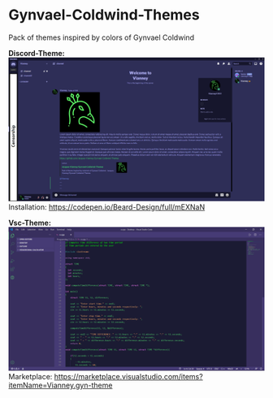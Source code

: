 # Gynvael-Coldwind-Themes
Pack of themes inspired by colors of Gynvael Coldwind


**Discord-Theme:**
![Discord](https://github.com/Jacques-Vianney/Gynvael-Coldwind-Themes/blob/main/Image/discord.png)
Installation: https://codepen.io/Beard-Design/full/mEXNaN


**Vsc-Theme:**
![Discord](https://github.com/Jacques-Vianney/Gynvael-Coldwind-Themes/blob/main/Image/vsc.png)
Marketplace: https://marketplace.visualstudio.com/items?itemName=Vianney.gyn-theme
